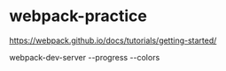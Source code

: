 # webpack-practice

https://webpack.github.io/docs/tutorials/getting-started/

webpack-dev-server --progress --colors